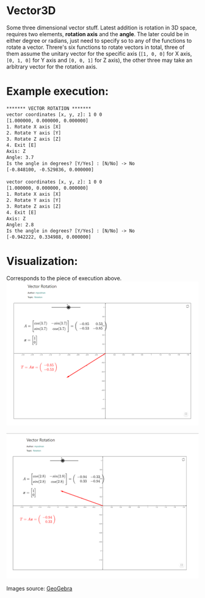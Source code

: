 # Vector3D
Some three dimensional vector stuff. Latest addition is rotation in 3D space, requires two elements, **rotation axis** and the **angle**. The later could be in either degree or radians, just need to specify so to any of the functions to rotate a vector. Threre's six functions to rotate vectors in total, three of them assume the unitary vector for the specific axis (``[1, 0, 0]`` for X axis, ``[0, 1, 0]`` for Y axis and ``[0, 0, 1]`` for Z axis), the other three may take an arbitrary vector for the rotation axis.

# Example execution:

```
******* VECTOR ROTATION *******
vector coordinates [x, y, z]: 1 0 0
[1.000000, 0.000000, 0.000000]
1. Rotate X axis [X]
2. Rotate Y axis [Y]
3. Rotate Z axis [Z]
4. Exit [E]
Axis: Z
Angle: 3.7
Is the angle in degrees? [Y/Yes] : [N/No] -> No
[-0.848100, -0.529836, 0.000000]

vector coordinates [x, y, z]: 1 0 0
[1.000000, 0.000000, 0.000000]
1. Rotate X axis [X]
2. Rotate Y axis [Y]
3. Rotate Z axis [Z]
4. Exit [E]
Axis: Z
Angle: 2.8
Is the angle in degrees? [Y/Yes] : [N/No] -> No
[-0.942222, 0.334988, 0.000000]
```

# Visualization:
Corresponds to the piece of execution above.
![rotate Z axis 3.7 rad](/img/img1.png)


![rotate Z axis 2.8 rad](/img/img2.png)

Images source: 
[GeoGebra](https://www.geogebra.org/m/Fy7UruJa)
